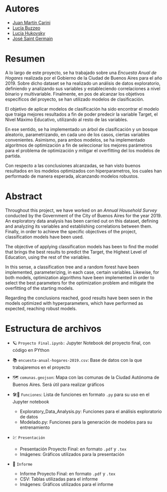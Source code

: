 # Autores
* [Juan Martín Carini](https://github.com/JuanMCarini)
* [Lucía Buzzeo](https://github.com/luciabuzzeo)
* [Lucía Hukovsky](https://github.com/LHukovsky)
* [José Saint Germain](https://github.com/josesg998)

# Resumen
 
A lo largo de este proyecto, se ha trabajado sobre una _Encuesta Anual de Hogares_ realizada por el Gobierno de la Ciudad de Buenos Aires para el año 2019. Sobre dicho dataset se ha realizado un análisis de datos exploratorio, definiendo y analizando sus variables y estableciendo correlaciones a nivel binario y multivariable. Finalmente, en pos de alcanzar los objetivos específicos del proyecto, se han utilizado modelos de clasificación.

El objetivo de aplicar modelos de clasificación ha sido encontrar el modelo que traiga mejores resultados a fin de poder predecir la variable Target, el Nivel Máximo Educativo, utilizando al resto de las variables.

En ese sentido, se ha implementado un árbol de clasificación y un bosque aleatorio, parametrizando, en cada uno de los casos, ciertas variables convenientes. Asimismo, para ambos modelos, se ha implementado algoritmos de optimización  a fin de seleccionar los mejores parámetros para el problema de optimización y mitigar el overfitting del los modelos de partida. 

Con respecto a las conclusiones alcanzadas, se han visto buenos resultados en los modelos optimizados con hiperparametros, los cuales han performado de manera esperada, alcanzando modelos robustos.

# Abstract

Throughout this project, we have worked on an _Annual Household Survey_ conducted by the Government of the City of Buenos Aires for the year 2019. An exploratory data analysis has been carried out on this dataset, defining and analyzing its variables and establishing correlations between them. Finally, in order to achieve the specific objectives of the project, classification models have been used.

The objective of applying classification models has been to find the model that brings the best results to predict the Target, the Highest Level of Education, using the rest of the variables.

In this sense, a classification tree and a random forest have been implemented, parameterizing, in each case, certain variables. Likewise, for both models, optimization algorithms have been implemented in order to select the best parameters for the optimization problem and mitigate the overfitting of the starting models. 

Regarding the conclusions reached, good results have been seen in the models optimized with hyperparameters, which have performed as expected, reaching robust models.

# Estructura de archivos
* :ringed_planet: `Proyecto Final.ipynb:` Jupyter Notebook del proyecto final, con código en PYthon

* :books: `encuesta-anual-hogares-2019.csv`: Base de datos con la que trabajaremos en el proyecto

* :world_map: `comunas.geojson`: Mapa con las comunas de la Ciudad Autónoma de Buenos Aires. Será útil para realizar gráficos

* :hammer_and_wrench::snake: `Funciones`: Lista de funciones en formato ``.py`` para su uso en el Jupyter notebook
    * Exploratory_Data_Analysis.py: Funciones para el análisis exploratorio de datos
    * Modelado.py: Funciones para la generación de modelos para su entrenamiento

* :chart: `Presentación`
    * Presentación Proyecto Final: en formato ``.pdf`` y ``.tex``
    * Imágenes: Gráficos utilizados para la presentación

* :closed_book: `Informe`
    * Informe Proyecto Final: en formato ``.pdf`` y ``.tex``
    * CSV: Tablas utilizadas para el informe
    * Imágenes: Gráficos utilizados para el informe
